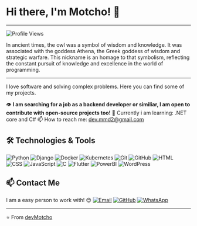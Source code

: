 # Hi there, I'm Motcho! 🦉
---

![Profile Views](https://komarev.com/ghpvc/?username=devMotcho&color=blue)

In ancient times, the owl was a symbol of wisdom and knowledge. It was associated with the goddess Athena, the Greek goddess of wisdom and strategic warfare. This nickname is an homage to that symbolism, reflecting the constant pursuit of knowledge and excellence in the world of programming.

---

I love software and solving complex problems.
Here you can find some of my projects.


👁️ **I am searching for a job as a backend developer or similiar, I am open to contribute with open-source projects too!**
📖 Currently i am learning: .NET core and C#
📫 How to reach me: dev.mmd2@gmail.com

## 🛠️ Technologies & Tools
![Python](https://img.shields.io/badge/-Python-333333?style=flat&logo=python)
![Django](https://img.shields.io/badge/-Django-333333?style=flat&logo=django)
![Docker](https://img.shields.io/badge/-Docker-333333?style=flat&logo=docker)
![Kubernetes](https://img.shields.io/badge/-Kubernetes-333333?style=flat&logo=kubernetes)
![Git](https://img.shields.io/badge/-Git-333333?style=flat&logo=git)
![GitHub](https://img.shields.io/badge/-GitHub-333333?style=flat&logo=github)
![HTML](https://img.shields.io/badge/-HTML-333333?style=flat&logo=html5)
![CSS](https://img.shields.io/badge/-CSS-333333?style=flat&logo=css3)
![JavaScript](https://img.shields.io/badge/-JavaScript-333333?style=flat&logo=javascript)
![C](https://img.shields.io/badge/-C-333333?style=flat&logo=c)
![Flutter](https://img.shields.io/badge/-Flutter-333333?style=flat&logo=flutter)
![PowerBI](https://img.shields.io/badge/-PowerBI-333333?style=flat&logo=powerbi)
![WordPress](https://img.shields.io/badge/-WordPress-333333?style=flat&logo=wordpress)


## 📫 Contact Me
I am a easy person to work with! 😊
[![Email](https://img.shields.io/badge/-Email-D14836?style=flat&logo=gmail&logoColor=white)](mailto:dev.mmd2@gmail.com)
[![GitHub](https://img.shields.io/badge/-GitHub-181717?style=flat&logo=github&logoColor=white)](https://github.com/devMotcho)
[![WhatsApp](https://img.shields.io/badge/-WhatsApp-25D366?style=flat&logo=whatsapp&logoColor=white)](https://wa.me/+351932960168)

---

⭐️ From [devMotcho](https://github.com/devMotcho)
